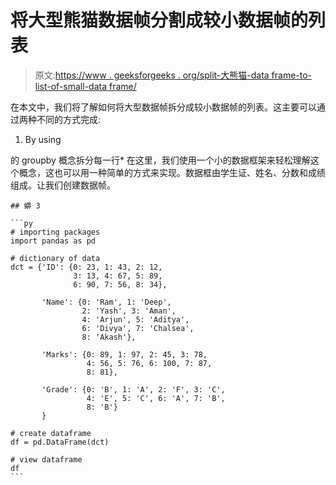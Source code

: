 # 将大型熊猫数据帧分割成较小数据帧的列表

> 原文:[https://www . geeksforgeeks . org/split-大熊猫-data frame-to-list-of-small-data frame/](https://www.geeksforgeeks.org/split-large-pandas-dataframe-into-list-of-smaller-dataframes/)

在本文中，我们将了解如何将大型数据帧拆分成较小数据帧的列表。这主要可以通过两种不同的方式完成:

1.  By using

的 groupby 概念拆分每一行*   在这里，我们使用一个小的数据框架来轻松理解这个概念，这也可以用一种简单的方式来实现。数据框由学生证、姓名、分数和成绩组成。让我们创建数据帧。

    ## 蟒 3

    ```py
    # importing packages
    import pandas as pd

    # dictionary of data
    dct = {'ID': {0: 23, 1: 43, 2: 12,
                  3: 13, 4: 67, 5: 89,
                  6: 90, 7: 56, 8: 34},

           'Name': {0: 'Ram', 1: 'Deep',
                    2: 'Yash', 3: 'Aman',
                    4: 'Arjun', 5: 'Aditya',
                    6: 'Divya', 7: 'Chalsea',
                    8: 'Akash'},

           'Marks': {0: 89, 1: 97, 2: 45, 3: 78,
                     4: 56, 5: 76, 6: 100, 7: 87,
                     8: 81},

           'Grade': {0: 'B', 1: 'A', 2: 'F', 3: 'C',
                     4: 'E', 5: 'C', 6: 'A', 7: 'B',
                     8: 'B'}
           }

    # create dataframe
    df = pd.DataFrame(dct)

    # view dataframe
    df
    ```